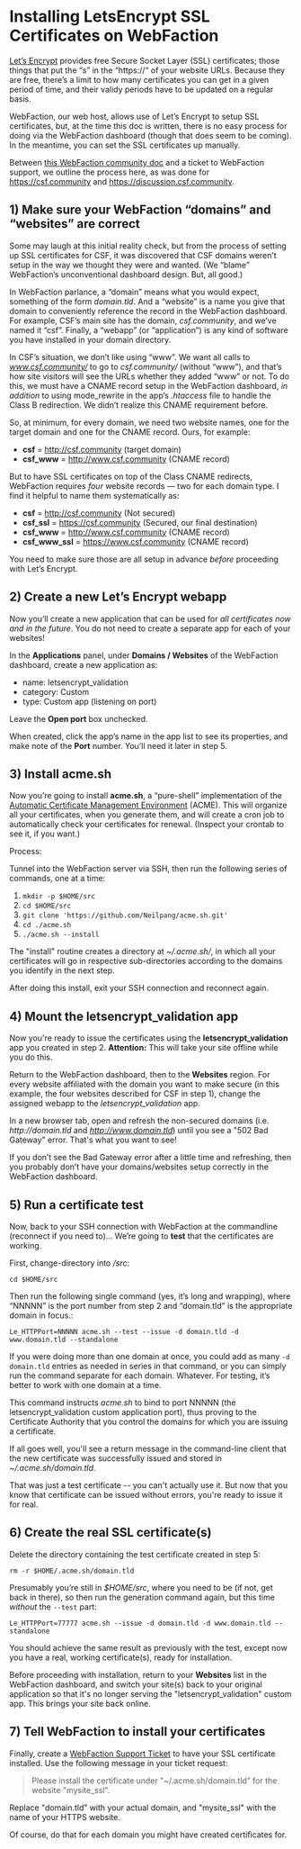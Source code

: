 # Installing LetsEncrypt SSL Certificates on WebFaction

[Let’s Encrypt](https://letsencrypt.org/) provides free Secure Socket Layer (SSL) certificates; those things that put the “s” in the “https://“ of your website URLs. Because they are free, there’s a limit to how many certificates you can get in a given period of time, and their validy periods have to be updated on a regular basis.

WebFaction, our web host, allows use of Let’s Encrypt to setup SSL certificates, but, at the time this doc is written, there is no easy process for doing via the WebFaction dashboard (though that does seem to be coming). In the meantime, you can set the SSL certificates up manually. 

Between [this WebFaction community doc](https://community.webfaction.com/questions/19988/using-letsencrypt) and a ticket to WebFaction support, we outline the process here, as was done for https://csf.community and https://discussion.csf.community. 

## 1) Make sure your WebFaction “domains” and “websites” are correct

Some may laugh at this initial reality check, but from the process of setting up SSL certificates for CSF, it was discovered that CSF domains weren’t setup in the way we thought they were and wanted. (We “blame” WebFaction’s unconventional dashboard design. But, all good.)
 
In WebFaction parlance, a “domain” means what you would expect, something of the form _domain.tld_. And a “website” is a name you give that domain to conveniently reference the record in the WebFaction dashboard. For example, CSF’s main site has the domain, _csf.community_, and we’ve named it “csf”. Finally, a “webapp” (or “application”) is any kind of software you have installed in your domain directory.

In CSF’s situation, we don’t like using “www”. We want all calls to _www.csf.community/_ to go to _csf.community/_ (without “www”), and that’s how site visitors will see the URLs whether they added “www” or not. To do this, we must have a CNAME record setup in the WebFaction dashboard, _in addition_ to using mode_rewrite in the app’s _.htaccess_ file to handle the Class B redirection. We didn’t realize this CNAME requirement before.

So, at minimum, for every domain, we need two website names, one for the target domain and one for the CNAME record. Ours, for example:

* **csf** = http://csf.community (target domain)
* **csf_www** = http://www.csf.community (CNAME record)

But to have SSL certificates on top of the Class CNAME redirects, WebFaction requires _four_ website records — two for each domain type. I find it helpful to name them systematically as:

* **csf** = http://csf.community (Not secured)
* **csf_ssl** = https://csf.community (Secured, our final destination)
* **csf_www** = http://www.csf.community (CNAME record)
* **csf_www_ssl** = https://www.csf.community (CNAME record)

You need to make sure those are all setup in advance _before_ proceeding with Let’s Encrypt.

## 2) Create a new Let’s Encrypt webapp

Now you’ll create a new application that can be used for _all certificates now and in the future_. You do not need to create a separate app for each of your websites!

In the **Applications** panel, under **Domains / Websites** of the WebFaction dashboard, create a new application as:

* name: letsencrypt_validation
* category: Custom
* type: Custom app (listening on port)   

Leave the **Open port** box unchecked.

When created, click the app’s name in the app list to see its properties, and make note of the **Port** number. You’ll need it later in step 5.

## 3) Install acme.sh

Now you’re going to install **acme.sh**, a “pure-shell” implementation of the [Automatic Certificate Management Environment](https://github.com/ietf-wg-acme/acme) (ACME). This will organize all your certificates, when you generate them, and will create a cron job to automatically check your certificates for renewal. (Inspect your crontab to see it, if you want.)

Process:

Tunnel into the WebFaction server via SSH, then run the following series of commands, one at a time:

1. `mkdir -p $HOME/src`
1. `cd $HOME/src`
1. `git clone 'https://github.com/Neilpang/acme.sh.git'`
1. `cd ./acme.sh`
1. `./acme.sh --install`

The "install" routine creates a directory at _~/.acme.sh/_, in which all your certificates will go in respective sub-directories according to the domains you identify in the next step. 

After doing this install, exit your SSH connection and reconnect again. 

## 4) Mount the letsencrypt_validation app

Now you're ready to issue the certificates using the **letsencrypt_validation** app you created in step 2. **Attention:** This will take your site offline while you do this. 

Return to the WebFaction dashboard, then to the **Websites** region. For every website affiliated with the domain you want to make secure (in this example, the four websites described for CSF in step 1), change the assigned webapp to the _letsencrypt_validation_ app. 

In a new browser tab, open and refresh the non-secured domains (i.e. _http://domain.tld_ and _http://www.domain.tld_) until you see a "502 Bad Gateway" error. That's what you want to see!

If you don’t see the Bad Gateway error after a little time and refreshing, then you probably don’t have your domains/websites setup correctly in the WebFaction dashboard.

## 5) Run a certificate test 

Now, back to your SSH connection with WebFaction at the commandline (reconnect if you need to)… We’re going to **test** that the certificates are working.

First, change-directory into _/src_:

`cd $HOME/src`

Then run the following single command (yes, it’s long and wrapping), where “NNNNN” is the port number from step 2 and “domain.tld” is the appropriate domain in focus.:

	Le_HTTPPort=NNNNN acme.sh --test --issue -d domain.tld -d www.domain.tld --standalone

If you were doing more than one domain at once, you could add as many `-d domain.tld` entries as needed in series in that command, or you can simply run the command separate for each domain. Whatever. For testing, it’s better to work with one domain at a time.

This command instructs _acme.sh_ to bind to port NNNNN (the letsencrypt_validation custom application port), thus proving to the Certificate Authority that you control the domains for which you are issuing a certificate. 

If all goes well, you'll see a return message in the command-line client that the new certificate was successfully issued and stored in _~/.acme.sh/domain.tld_.

That was just a test certificate -- you can't actually use it. But now that you know that certificate can be issued without errors, you're ready to issue it for real. 

## 6) Create the real SSL certificate(s)

Delete the directory containing the test certificate created in step 5:

`rm -r $HOME/.acme.sh/domain.tld`

Presumably you’re still in _$HOME/src_, where you need to be (if not, get back in there), so then run the generation command again, but this time _without_ the `--test` part:

```
Le_HTTPPort=77777 acme.sh --issue -d domain.tld -d www.domain.tld --standalone
```

You should achieve the same result as previously with the test, except now you have a real, working certificate(s), ready for installation.

Before proceeding with installation, return to your **Websites** list in the WebFaction dashboard, and switch your site(s) back to your original application so that it's no longer serving the "letsencrypt_validation" custom app. This brings your site back online.

## 7) Tell WebFaction to install your certificates

Finally, create a [WebFaction Support Ticket](https://help.webfaction.com/) to have your SSL certificate installed. Use the following message in your ticket request:

> Please install the certificate under "~/.acme.sh/domain.tld”
for the website "mysite_ssl".

Replace "domain.tld” with your actual domain, and "mysite_ssl" with the name of your HTTPS website. 

Of course, do that for each domain you might have created certificates for.



   
